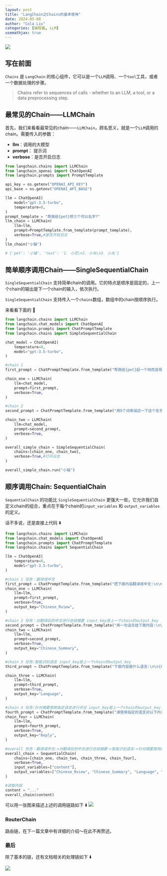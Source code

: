 ```yaml
---
layout: post
title: "LangChain之Chains的基本使用"
date: 2024-05-08
author: "Cola Liu"
categories: [编程篇, LLM]
usemathjax: true
---
```


<img src="/assets/imgs/ai/langchain/chain.png" />

## 写在前面
`Chains` 是 `LangChain` 的核心组件，它可以是一个`LLM`调用、一个`tool`工具，或者一个数据处理的步骤。

> Chains refer to sequences of calls - whether to an LLM, a tool, or a data preprocessing step.


## 最常见的Chain——LLMChain
首先，我们来看看最常见的chain——`LLMChain`，顾名思义，就是一个`LLM`调用的chain。需要传入的参数：

- **llm**：调用的大模型
- **prompt**： 提示词
- **verbose**：是否开启日志

```python
from langchain.chains import LLMChain
from langchain_openai import ChatOpenAI
from langchain.prompts import PromptTemplate

api_key = os.getenv("OPENAI_API_KEY")
api_base = os.getenv("OPENAI_API_BASE")

llm = ChatOpenAI(
    model="gpt-3.5-turbo",
    temperature=0,
)
prompt_template = "帮我给{pet}想三个可以名字?"
llm_chain = LLMChain(
    llm=llm,
    prompt=PromptTemplate.from_template(prompt_template),
    verbose=True,#是否开启日志
)
llm_chain("小猫")

# {'pet': '小猫', 'text': '1. 小花\n2. 小米\n3. 小丸'}
```

## 简单顺序调用Chain——SingleSequentialChain
`SingleSequentialChain` 支持简单chain的调用。它的特点是顺序是固定的，上一个chain的输出是下一个chain的输入，依次执行。

`SingleSequentialChain` 支持传入一个`chains`数组，数组中的chain按顺序执行。

来看看下面的 🌰
```python
from langchain.chains import LLMChain
from langchain.chat_models import ChatOpenAI
from langchain.prompts import ChatPromptTemplate
from langchain.chains import SimpleSequentialChain

chat_model = ChatOpenAI(
    temperature=0,
    model="gpt-3.5-turbo",
)

#chain 1
first_prompt = ChatPromptTemplate.from_template("帮我给{pet}起一个响亮容易记忆的名字?")

chain_one = LLMChain(
    llm=chat_model,
    prompt=first_prompt,
    verbose=True,
)

#chain 2
second_prompt = ChatPromptTemplate.from_template("用5个词来描述一下这个名字：{pet_name}")

chain_two = LLMChain(
    llm=chat_model,
    prompt=second_prompt,
    verbose=True,
)

overall_simple_chain = SimpleSequentialChain(
    chains=[chain_one, chain_two],
    verbose=True,#打开日志
)

overall_simple_chain.run("小猫")
```

## 顺序调用Chain: SequentialChain
`SequentialChain` 的功能比 `SingleSequentialChain` 更强大一些，它允许我们自定义chain的组合，重点在于每个chain的`input_variables` 和 `output_variables` 的定义。

话不多说，还是直接上代码 ⬇️
```python
from langchain.chains import LLMChain
from langchain.chat_models import ChatOpenAI
from langchain.prompts import ChatPromptTemplate
from langchain.chains import SequentialChain

llm = ChatOpenAI(
    temperature=0,
    model="gpt-3.5-turbo",
)

#chain 1 任务：翻译成中文
first_prompt = ChatPromptTemplate.from_template("把下面内容翻译成中文:\n\n{content}")
chain_one = LLMChain(
    llm=llm,
    prompt=first_prompt,
    verbose=True,
    output_key="Chinese_Rview",
)

#chain 2 任务：对翻译后的中文进行总结摘要 input_key是上一个chain的output_key
second_prompt = ChatPromptTemplate.from_template("用一句话总结下面内容:\n\n{Chinese_Rview}")
chain_two = LLMChain(
    llm=llm,
    prompt=second_prompt,
    verbose=True,
    output_key="Chinese_Summary",
)

#chain 3 任务:智能识别语言 input_key是上一个chain的output_key
third_prompt = ChatPromptTemplate.from_template("下面内容是什么语言:\n\n{Chinese_Summary}")

chain_three = LLMChain(
    llm=llm,
    prompt=third_prompt,
    verbose=True,
    output_key="Language",
)

#chain 4 任务:针对摘要使用指定语言进行评论 input_key是上一个chain的output_key   
fourth_prompt = ChatPromptTemplate.from_template("请使用指定的语言对以下内容进行回复:\n\n内容:{Chinese_Summary}\n\n语言:{Language}")
chain_four = LLMChain(
    llm=llm,
    prompt=fourth_prompt,
    verbose=True,
    output_key="Reply",
)

#overall 任务：翻译成中文->对翻译后的中文进行总结摘要->智能识别语言->针对摘要使用指定语言进行评论
overall_chain = SequentialChain(
    chains=[chain_one, chain_two, chain_three, chain_four],
    verbose=True,
    input_variables=["content"],
    output_variables=["Chinese_Rview", "Chinese_Summary", "Language", "Reply"],
)

#读取内容
content = "..."
overall_chain(content)
```
可以用一张图来描述上述的调用链路如下 ⬇️
<img src="/assets/imgs/ai/langchain/sequential-chain.png" />

### RouterChain
路由链，在下一篇文章中有详细的介绍～在此不再赘述。

### 最后
除了基本的链，还有文档相关的处理链如下 ⬇️

<img src="/assets/imgs/ai/langchain/doc-chain.png" />